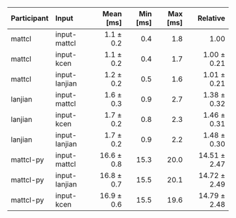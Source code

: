 | Participant | Input | Mean [ms] | Min [ms] | Max [ms] | Relative |
|:---|:---|---:|---:|---:|---:|
| mattcl | input-mattcl | 1.1 ± 0.2 | 0.4 | 1.8 | 1.00 |
| mattcl | input-kcen | 1.1 ± 0.2 | 0.4 | 1.7 | 1.00 ± 0.21 |
| mattcl | input-lanjian | 1.2 ± 0.2 | 0.5 | 1.6 | 1.01 ± 0.21 |
| lanjian | input-mattcl | 1.6 ± 0.3 | 0.9 | 2.7 | 1.38 ± 0.32 |
| lanjian | input-kcen | 1.7 ± 0.2 | 0.8 | 2.3 | 1.46 ± 0.31 |
| lanjian | input-lanjian | 1.7 ± 0.2 | 0.9 | 2.2 | 1.48 ± 0.30 |
| mattcl-py | input-mattcl | 16.6 ± 0.8 | 15.3 | 20.0 | 14.51 ± 2.47 |
| mattcl-py | input-lanjian | 16.8 ± 0.7 | 15.5 | 20.1 | 14.72 ± 2.49 |
| mattcl-py | input-kcen | 16.9 ± 0.6 | 15.5 | 19.6 | 14.79 ± 2.48 |
